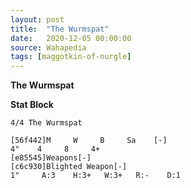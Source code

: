 ```yaml
---
layout: post
title:  "The Wurmspat"
date:   2020-12-05 00:00:00
source: Wahapedia
tags: [maggotkin-of-nurgle]
---
```


**The Wurmspat**

**Stat Block**
```
4/4 The Wurmspat
```

```
[56f442]M     W     B     Sa    [-]
4"    4     8     4+    
[e85545]Weapons[-]
[c6c930]Blighted Weapon[-]
1"     A:3    H:3+   W:3+   R:-    D:1   
```
    